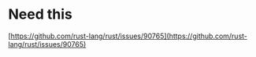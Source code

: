 
# Need this

[https://github.com/rust-lang/rust/issues/90765](https://github.com/rust-lang/rust/issues/90765)
